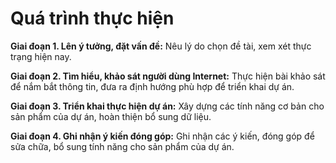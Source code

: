 # Quá trình thực hiện

**Giai đoạn 1. Lên ý tưởng, đặt vấn đề:** Nêu lý do chọn đề tài, xem xét thực trạng hiện nay.

**Giai đoạn 2. Tìm hiểu, khảo sát người dùng Internet:** Thực hiện bài khảo sát để nắm bắt thông tin, đưa ra định hướng phù hợp để triển khai dự án.

**Giai đoạn 3. Triển khai thực hiện dự án:** Xây dựng các tính năng cơ bản cho sản phẩm của dự án, hoàn thiện bổ sung dữ liệu.&#x20;

**Giai đoạn 4. Ghi nhận ý kiến đóng góp:** Ghi nhận các ý kiến, đóng góp để sửa chữa, bổ sung tính năng cho sản phẩm của dự án.





